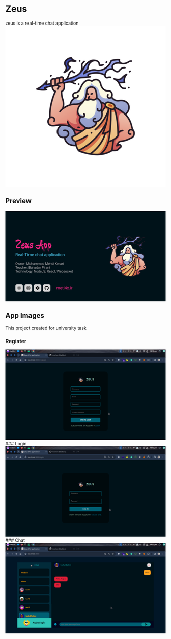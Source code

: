 # Zeus 
zeus is a real-time chat application
<img  src="./images/Logo.png">
## Preview
<img src="./images/Overview.png">

## App Images
This project created for university task
### Register
<img src="./images/Register.png">
### Login
<img src="./images/Login.png">
### Chat
<img src="./images/ChatPage.png">

